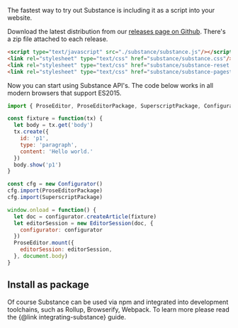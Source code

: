 The fastest way to try out Substance is including it as a script into your website.

Download the latest distribution from our [releases page on Github](https://github.com/substance/substance/releases). There's a zip file attached to each release.

```html
<script type="text/javascript" src="./substance/substance.js"/></script>
<link rel="stylesheet" type="text/css" href="substance/substance.css"/>
<link rel="stylesheet" type="text/css" href="substance/substance-reset.css"/>
<link rel="stylesheet" type="text/css" href="substance/substance-pagestyle.css"/>
```

Now you can start using Substance API's. The code below works in all modern browsers that support ES2015.

```js
import { ProseEditor, ProseEditorPackage, SuperscriptPackage, Configurator } from 'substance'

const fixture = function(tx) {
  let body = tx.get('body')
  tx.create({
    id: 'p1',
    type: 'paragraph',
    content: 'Hello world.'
  })
  body.show('p1')
}

const cfg = new Configurator()
cfg.import(ProseEditorPackage)
cfg.import(SuperscriptPackage)

window.onload = function() {
  let doc = configurator.createArticle(fixture)
  let editorSession = new EditorSession(doc, {
    configurator: configurator
  })
  ProseEditor.mount({
    editorSession: editorSession,
  }, document.body)
}
```

## Install as package

Of course Substance can be used via npm and integrated into development toolchains, such as Rollup, Browserify, Webpack. To learn more please read the {@link integrating-substance} guide.